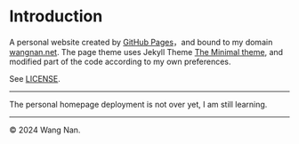 # Introduction
A personal website created by [GitHub Pages](https://pages.github.com/)，and bound to my domain
[wangnan.net](https://wangnan.net/).
The page theme uses Jekyll Theme [The Minimal theme](https://github.com/pages-themes/minimal),
and modified part of the code according to my own preferences. 

See [LICENSE](/LICENSE).

---

The personal homepage deployment is not over yet, I am still learning.

---

&copy; 2024 Wang Nan.
